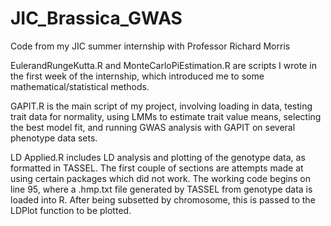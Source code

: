 # JIC_Brassica_GWAS
Code from my JIC summer internship with Professor Richard Morris

EulerandRungeKutta.R and MonteCarloPiEstimation.R are scripts I wrote in the first week of the internship, which introduced me to some mathematical/statistical methods.

GAPIT.R is the main script of my project, involving loading in data, testing trait data for normality, using LMMs to estimate trait value means, selecting the best model fit, and running GWAS analysis with GAPIT on several phenotype data sets.

LD Applied.R includes LD analysis and plotting of the genotype data, as formatted in TASSEL. The first couple of sections are attempts made at using certain packages which did not work. The working code begins on line 95, where a .hmp.txt file generated by TASSEL from genotype data is loaded into R. After being subsetted by chromosome, this is passed to the LDPlot function to be plotted.
